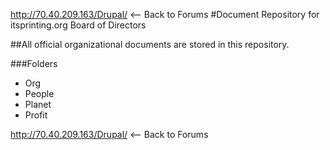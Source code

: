 http://70.40.209.163/Drupal/  <-- Back to Forums
#Document Repository for itsprinting.org Board of Directors

##All official organizational documents are stored in this repository. 

###Folders
+ Org
+ People
+ Planet
+ Profit

http://70.40.209.163/Drupal/  <-- Back to Forums

